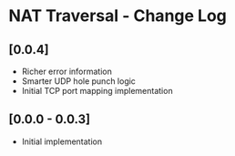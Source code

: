 # NAT Traversal - Change Log

## [0.0.4]
- Richer error information
- Smarter UDP hole punch logic
- Initial TCP port mapping implementation

## [0.0.0 - 0.0.3]
- Initial implementation
